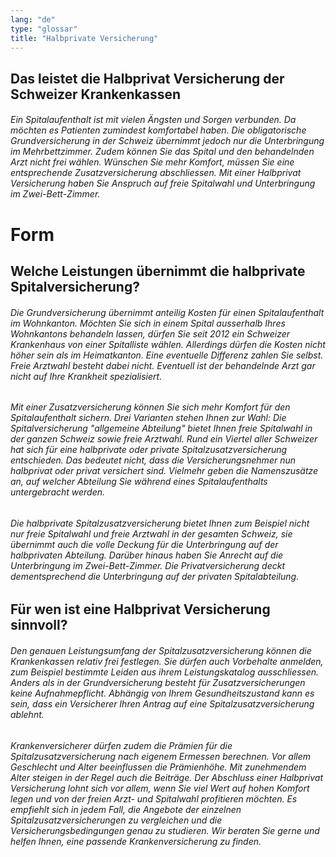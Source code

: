 ```yaml
---
lang: "de"
type: "glossar"
title: "Halbprivate Versicherung"
---
```


## Das leistet die Halbprivat Versicherung der Schweizer Krankenkassen

###### Ein Spitalaufenthalt ist mit vielen Ängsten und Sorgen verbunden. Da möchten es Patienten zumindest komfortabel haben. Die obligatorische Grundversicherung in der Schweiz übernimmt jedoch nur die Unterbringung im Mehrbettzimmer. Zudem können Sie das Spital und den behandelnden Arzt nicht frei wählen. Wünschen Sie mehr Komfort, müssen Sie eine entsprechende Zusatzversicherung abschliessen. Mit einer Halbprivat Versicherung haben Sie Anspruch auf freie Spitalwahl und Unterbringung im Zwei-Bett-Zimmer.

# Form

## Welche Leistungen übernimmt die halbprivate Spitalversicherung?

###### Die Grundversicherung übernimmt anteilig Kosten für einen Spitalaufenthalt im Wohnkanton. Möchten Sie sich in einem Spital ausserhalb Ihres Wohnkantons behandeln lassen, dürfen Sie seit 2012 ein Schweizer Krankenhaus von einer Spitalliste wählen. Allerdings dürfen die Kosten nicht höher sein als im Heimatkanton. Eine eventuelle Differenz zahlen Sie selbst. Freie Arztwahl besteht dabei nicht. Eventuell ist der behandelnde Arzt gar nicht auf Ihre Krankheit spezialisiert.

###### Mit einer Zusatzversicherung können Sie sich mehr Komfort für den Spitalaufenthalt sichern. Drei Varianten stehen Ihnen zur Wahl: Die Spitalversicherung "allgemeine Abteilung" bietet Ihnen freie Spitalwahl in der ganzen Schweiz sowie freie Arztwahl. Rund ein Viertel aller Schweizer hat sich für eine halbprivate oder private Spitalzusatzversicherung entschieden. Das bedeutet nicht, dass die Versicherungsnehmer nun halbprivat oder privat versichert sind. Vielmehr geben die Namenszusätze an, auf welcher Abteilung Sie während eines Spitalaufenthalts untergebracht werden.

###### Die halbprivate Spitalzusatzversicherung bietet Ihnen zum Beispiel nicht nur freie Spitalwahl und freie Arztwahl in der gesamten Schweiz, sie übernimmt auch die volle Deckung für die Unterbringung auf der halbprivaten Abteilung. Darüber hinaus haben Sie Anrecht auf die Unterbringung im Zwei-Bett-Zimmer. Die Privatversicherung deckt dementsprechend die Unterbringung auf der privaten Spitalabteilung.

## Für wen ist eine Halbprivat Versicherung sinnvoll?

###### Den genauen Leistungsumfang der Spitalzusatzversicherung können die Krankenkassen relativ frei festlegen. Sie dürfen auch Vorbehalte anmelden, zum Beispiel bestimmte Leiden aus ihrem Leistungskatalog ausschliessen. Anders als in der Grundversicherung besteht für Zusatzversicherungen keine Aufnahmepflicht. Abhängig von Ihrem Gesundheitszustand kann es sein, dass ein Versicherer Ihren Antrag auf eine Spitalzusatzversicherung ablehnt.

###### Krankenversicherer dürfen zudem die Prämien für die Spitalzusatzversicherung nach eigenem Ermessen berechnen. Vor allem Geschlecht und Alter beeinflussen die Prämienhöhe. Mit zunehmendem Alter steigen in der Regel auch die Beiträge. Der Abschluss einer Halbprivat Versicherung lohnt sich vor allem, wenn Sie viel Wert auf hohen Komfort legen und von der freien Arzt- und Spitalwahl profitieren möchten. Es empfiehlt sich in jedem Fall, die Angebote der einzelnen Spitalzusatzversicherungen zu vergleichen und die Versicherungsbedingungen genau zu studieren. Wir beraten Sie gerne und helfen Ihnen, eine passende Krankenversicherung zu finden.
